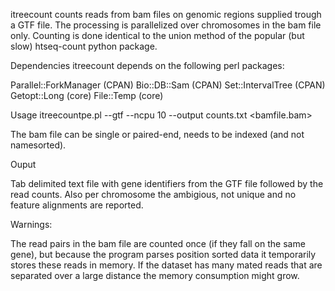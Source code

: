 itreecount counts reads from bam files on genomic regions supplied trough a GTF
file. The processing is parallelized over chromosomes in the bam file only. Counting 
is done identical to the union method of the popular (but slow) htseq-count python package.

Dependencies
itreecount depends on the following perl packages:

Parallel::ForkManager  (CPAN)
Bio::DB::Sam           (CPAN)
Set::IntervalTree      (CPAN)
Getopt::Long           (core)
File::Temp             (core)

Usage
itreecountpe.pl --gtf <gtffile> --ncpu 10 --output counts.txt <bamfile.bam>

The bam file can be single or paired-end, needs to be indexed (and not namesorted).

Ouput

Tab delimited text file with gene identifiers from the GTF file followed by the read counts. Also per chromosome the ambigious, not unique and no feature alignments are reported.

Warnings:

The read pairs in the bam file are counted once (if they fall on the same gene), but because the program parses position sorted data it temporarily stores these reads in memory. If the dataset has many mated reads that are separated over a large distance the memory consumption might grow.

